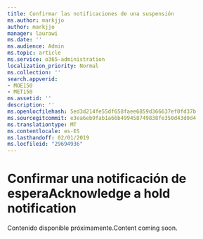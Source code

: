 ```yaml
---
title: Confirmar las notificaciones de una suspensión
ms.author: markjjo
author: markjjo
manager: laurawi
ms.date: ''
ms.audience: Admin
ms.topic: article
ms.service: o365-administration
localization_priority: Normal
ms.collection: ''
search.appverid:
- MOE150
- MET150
ms.assetid: ''
description: ''
ms.openlocfilehash: 5ed3d214fe55df658faee6859d366637ef0fd37b
ms.sourcegitcommit: e3ea6eb9fab1a66b499458749838fe350d43d0d4
ms.translationtype: MT
ms.contentlocale: es-ES
ms.lasthandoff: 02/01/2019
ms.locfileid: "29694936"
---
```

# <a name="acknowledge-a-hold-notification"></a><span data-ttu-id="b3cae-102">Confirmar una notificación de espera</span><span class="sxs-lookup"><span data-stu-id="b3cae-102">Acknowledge a hold notification</span></span> 

<span data-ttu-id="b3cae-103">Contenido disponible próximamente.</span><span class="sxs-lookup"><span data-stu-id="b3cae-103">Content coming soon.</span></span>